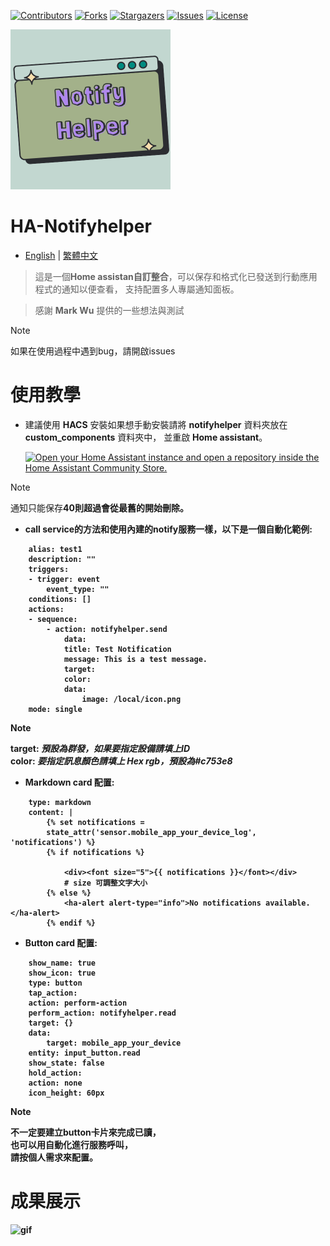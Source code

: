 
 [![Contributors][contributors-shield]][contributors-url]
 [![Forks][forks-shield]][forks-url]
 [![Stargazers][stars-shield]][stars-url]
 [![Issues][issues-shield]][issues-url]
 [![License][license-shield]][license-url]

 [contributors-shield]: https://img.shields.io/github/contributors/kukuxx/HA-NotifyHelper.svg?style=for-the-badge
 [contributors-url]: https://github.com/kukuxx/HA-NotifyHelper/graphs/contributors

 [forks-shield]: https://img.shields.io/github/forks/kukuxx/HA-NotifyHelper.svg?style=for-the-badge
 [forks-url]: https://github.com/kukuxx/HA-NotifyHelper/network/members

 [stars-shield]: https://img.shields.io/github/stars/kukuxx/HA-NotifyHelper.svg?style=for-the-badge
 [stars-url]: https://github.com/kukuxx/HA-NotifyHelper/stargazers

 [issues-shield]: https://img.shields.io/github/issues/kukuxx/HA-NotifyHelper.svg?style=for-the-badge
 [issues-url]: https://github.com/kukuxx/HA-NotifyHelper/issues

 [license-shield]: https://img.shields.io/github/license/kukuxx/HA-NotifyHelper.svg?style=for-the-badge
 [license-url]: https://github.com/kukuxx/HA-NotifyHelper/blob/main/LICENSE
 
![image](/doc/icon.png)

# HA-Notifyhelper

- [English](/README.md) | [繁體中文](/doc/README-zh-TW.md)

> 這是一個<b>Home assistan自訂整合</b>，可以保存和格式化已發送到行動應用程式的通知以便查看，
  支持配置多人專屬通知面板。

> 感謝 <b>Mark Wu</b> 提供的一些想法與測試

> [!NOTE]
> 如果在使用過程中遇到bug，請開啟issues

# 使用教學

- 建議使用 <b>HACS</b> 安裝如果想手動安裝請將 <b>notifyhelper</b> 資料夾放在 <br>
  <b>custom_components</b> 資料夾中， 並重啟 <b>Home assistant</b>。

  [![Open your Home Assistant instance and open a repository inside the Home Assistant Community Store.](https://my.home-assistant.io/badges/hacs_repository.svg)](https://my.home-assistant.io/redirect/hacs_repository/?owner=kukuxx&repository=HA-NotifyHelper&category=Integration)

> [!NOTE]
> 通知只能保存<b>40<b>則超過會從<b>最舊的<b>開始</b>刪除</b>。

- call service的方法和使用內建的<b>notify服務</b>一樣，以下是一個自動化範例:
```
    alias: test1
    description: ""
    triggers:
    - trigger: event
        event_type: ""
    conditions: []
    actions:
    - sequence:
        - action: notifyhelper.send
            data:
            title: Test Notification
            message: This is a test message.
            target:
            color: 
            data:
                image: /local/icon.png
    mode: single
```
> [!NOTE]
> <b>target: <i>預設為群發，如果要指定設備請填上ID</i></b><br>
  <b>color: <i>要指定訊息顏色請填上 Hex rgb，預設為#c753e8</i></b>
   
- Markdown card 配置:
```
    type: markdown
    content: |
        {% set notifications =
        state_attr('sensor.mobile_app_your_device_log', 'notifications') %}
        {% if notifications %}
            
            <div><font size="5">{{ notifications }}</font></div>
            # size 可調整文字大小
        {% else %}
            <ha-alert alert-type="info">No notifications available.</ha-alert>
        {% endif %}
```

- Button card 配置:
```
    show_name: true
    show_icon: true
    type: button
    tap_action:
    action: perform-action
    perform_action: notifyhelper.read
    target: {}
    data:
        target: mobile_app_your_device
    entity: input_button.read
    show_state: false
    hold_action:
    action: none
    icon_height: 60px
```
> [!NOTE]
> 不一定要建立button卡片來完成已讀，<br>
  也可以用自動化進行服務呼叫，<br>
  請按個人需求來配置。    

# 成果展示

![gif](/doc/display.gif)

  

  



